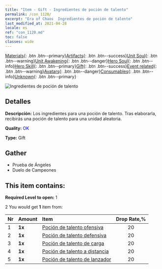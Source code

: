```yaml
---
title: "Item - Gift - Ingredientes de poción de talento"
permalink: /con_1120/
excerpt: "Era of Chaos  Ingredientes de poción de talento"
last_modified_at: 2021-04-28
locale: es
ref: "con_1120.md"
toc: false
classes: wide
---
```

 [Materials](/ItemsES/){: .btn .btn--primary}[Artifacts](/ItemsES/Artifacts/){: .btn .btn--success}[Unit Soul](/ItemsES/UnitSoul/){: .btn .btn--warning}[Unit Awakening](/ItemsES/UnitAwakening/){: .btn .btn--danger}[Hero Soul](/ItemsES/HeroSoul/){: .btn .btn--info}[Hero Skill](/ItemsES/HeroSkill/){: .btn .btn--primary}[Gift](/ItemsES/Gift/){: .btn .btn--success}[Event related](/ItemsES/Events/){: .btn .btn--warning}[Avatars](/ItemsES/Avatars/){: .btn .btn--danger}[Consumables](/ItemsES/Consumables/){: .btn .btn--info}[Unknown](/ItemsES/Unknown/){: .btn .btn--primary}

 ![Ingredientes de poción de talento](/images/t/i_3049.png)

## Detalles
 **Descripción:** Los ingredientes para una poción de talento. Tras elaborarla, recibirás una poción de talento para una unidad aleatoria.

 **Quality:** <span style="color: #0000CD">OK</span>

 **Type:** Gift

## Gather

*    Prueba de Ángeles 
*    Duelo de Campeones 

## This item contains:

 **Required Level to open:** 1

 2 You would get **1** item  from:

  | Nr | Amount |     Item    | Drop Rate,% |
  |:---|:-------|:------------|:---------:|
  | 1 |  **1x** | [Poción de talento ofensiva](/ItemsES/con_786/) | 20 | 
  | 2 |  **1x** | [Poción de talento defensiva](/ItemsES/con_787/) | 20 | 
  | 3 |  **1x** | [Poción de talento de carga](/ItemsES/con_788/) | 20 | 
  | 4 |  **1x** | [Poción de talento a distancia](/ItemsES/con_789/) | 20 | 
  | 5 |  **1x** | [Poción de talento de lanzador](/ItemsES/con_790/) | 20 | 

